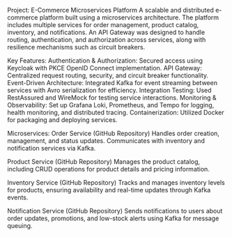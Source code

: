 Project: E-Commerce Microservices Platform
A scalable and distributed e-commerce platform built using a microservices architecture. The platform includes multiple services for order management, product catalog, inventory, and notifications. An API Gateway was designed to handle routing, authentication, and authorization across services, along with resilience mechanisms such as circuit breakers.

Key Features:
Authentication & Authorization: Secured access using Keycloak with PKCE OpenID Connect implementation.
API Gateway: Centralized request routing, security, and circuit breaker functionality.
Event-Driven Architecture: Integrated Kafka for event streaming between services with Avro serialization for efficiency.
Integration Testing: Used RestAssured and WireMock for testing service interactions.
Monitoring & Observability: Set up Grafana Loki, Prometheus, and Tempo for logging, health monitoring, and distributed tracing.
Containerization: Utilized Docker for packaging and deploying services.

Microservices:
Order Service (GitHub Repository)
Handles order creation, management, and status updates. Communicates with inventory and notification services via Kafka.

Product Service (GitHub Repository)
Manages the product catalog, including CRUD operations for product details and pricing information.

Inventory Service (GitHub Repository)
Tracks and manages inventory levels for products, ensuring availability and real-time updates through Kafka events.

Notification Service (GitHub Repository)
Sends notifications to users about order updates, promotions, and low-stock alerts using Kafka for message queuing.
